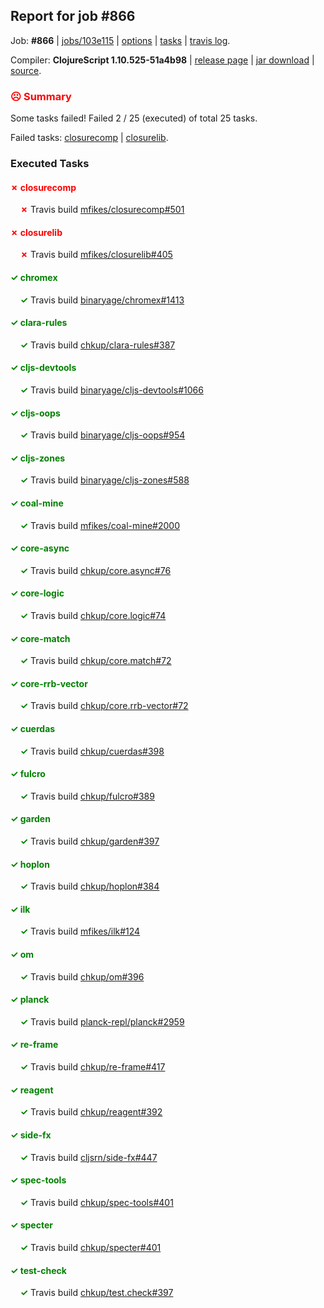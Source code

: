 ## Report for job #866

Job: **#866** | [jobs/103e115](https://github.com/cljs-oss/canary/commit/103e115afbf55abcca2986bcc7a42a167d704173) | [options](options.edn) | [tasks](tasks.edn) | [travis log](https://travis-ci.org/cljs-oss/canary/builds/516306159).

Compiler: **ClojureScript 1.10.525-51a4b98** | [release page](https://github.com/cljs-oss/canary/releases/tag/r1.10.525-51a4b98) | [jar download](https://github.com/cljs-oss/canary/releases/download/r1.10.525-51a4b98/clojurescript-1.10.525-51a4b98.jar) | [source](https://github.com/mfikes/clojurescript/commit/51a4b987065cca4ac363b5792fd2b2a9b4416714).

### <b style='color:red'>☹ Summary</b>

Some tasks failed! Failed 2 / 25 (executed) of total 25 tasks.

Failed tasks: [closurecomp](#-closurecomp) | [closurelib](#-closurelib).

### Executed Tasks

#### <b style='color:red'>&#x2717; closurecomp</b>
&nbsp;&nbsp;&nbsp;&nbsp;<b style='color:red'>&#x2717;</b> Travis build [mfikes/closurecomp#501](https://travis-ci.org/mfikes/closurecomp/builds/516307719)<br>

#### <b style='color:red'>&#x2717; closurelib</b>
&nbsp;&nbsp;&nbsp;&nbsp;<b style='color:red'>&#x2717;</b> Travis build [mfikes/closurelib#405](https://travis-ci.org/mfikes/closurelib/builds/516307723)<br>

#### <b style='color:green'>&#x2713; chromex</b>
&nbsp;&nbsp;&nbsp;&nbsp;<b style='color:green'>&#x2713;</b> Travis build [binaryage/chromex#1413](https://travis-ci.org/binaryage/chromex/builds/516307695)<br>

#### <b style='color:green'>&#x2713; clara-rules</b>
&nbsp;&nbsp;&nbsp;&nbsp;<b style='color:green'>&#x2713;</b> Travis build [chkup/clara-rules#387](https://travis-ci.org/chkup/clara-rules/builds/516307699)<br>

#### <b style='color:green'>&#x2713; cljs-devtools</b>
&nbsp;&nbsp;&nbsp;&nbsp;<b style='color:green'>&#x2713;</b> Travis build [binaryage/cljs-devtools#1066](https://travis-ci.org/binaryage/cljs-devtools/builds/516307703)<br>

#### <b style='color:green'>&#x2713; cljs-oops</b>
&nbsp;&nbsp;&nbsp;&nbsp;<b style='color:green'>&#x2713;</b> Travis build [binaryage/cljs-oops#954](https://travis-ci.org/binaryage/cljs-oops/builds/516307708)<br>

#### <b style='color:green'>&#x2713; cljs-zones</b>
&nbsp;&nbsp;&nbsp;&nbsp;<b style='color:green'>&#x2713;</b> Travis build [binaryage/cljs-zones#588](https://travis-ci.org/binaryage/cljs-zones/builds/516307715)<br>

#### <b style='color:green'>&#x2713; coal-mine</b>
&nbsp;&nbsp;&nbsp;&nbsp;<b style='color:green'>&#x2713;</b> Travis build [mfikes/coal-mine#2000](https://travis-ci.org/mfikes/coal-mine/builds/516307728)<br>

#### <b style='color:green'>&#x2713; core-async</b>
&nbsp;&nbsp;&nbsp;&nbsp;<b style='color:green'>&#x2713;</b> Travis build [chkup/core.async#76](https://travis-ci.org/chkup/core.async/builds/516307740)<br>

#### <b style='color:green'>&#x2713; core-logic</b>
&nbsp;&nbsp;&nbsp;&nbsp;<b style='color:green'>&#x2713;</b> Travis build [chkup/core.logic#74](https://travis-ci.org/chkup/core.logic/builds/516307760)<br>

#### <b style='color:green'>&#x2713; core-match</b>
&nbsp;&nbsp;&nbsp;&nbsp;<b style='color:green'>&#x2713;</b> Travis build [chkup/core.match#72](https://travis-ci.org/chkup/core.match/builds/516307779)<br>

#### <b style='color:green'>&#x2713; core-rrb-vector</b>
&nbsp;&nbsp;&nbsp;&nbsp;<b style='color:green'>&#x2713;</b> Travis build [chkup/core.rrb-vector#72](https://travis-ci.org/chkup/core.rrb-vector/builds/516307804)<br>

#### <b style='color:green'>&#x2713; cuerdas</b>
&nbsp;&nbsp;&nbsp;&nbsp;<b style='color:green'>&#x2713;</b> Travis build [chkup/cuerdas#398](https://travis-ci.org/chkup/cuerdas/builds/516307830)<br>

#### <b style='color:green'>&#x2713; fulcro</b>
&nbsp;&nbsp;&nbsp;&nbsp;<b style='color:green'>&#x2713;</b> Travis build [chkup/fulcro#389](https://travis-ci.org/chkup/fulcro/builds/516307845)<br>

#### <b style='color:green'>&#x2713; garden</b>
&nbsp;&nbsp;&nbsp;&nbsp;<b style='color:green'>&#x2713;</b> Travis build [chkup/garden#397](https://travis-ci.org/chkup/garden/builds/516307863)<br>

#### <b style='color:green'>&#x2713; hoplon</b>
&nbsp;&nbsp;&nbsp;&nbsp;<b style='color:green'>&#x2713;</b> Travis build [chkup/hoplon#384](https://travis-ci.org/chkup/hoplon/builds/516307966)<br>

#### <b style='color:green'>&#x2713; ilk</b>
&nbsp;&nbsp;&nbsp;&nbsp;<b style='color:green'>&#x2713;</b> Travis build [mfikes/ilk#124](https://travis-ci.org/mfikes/ilk/builds/516308016)<br>

#### <b style='color:green'>&#x2713; om</b>
&nbsp;&nbsp;&nbsp;&nbsp;<b style='color:green'>&#x2713;</b> Travis build [chkup/om#396](https://travis-ci.org/chkup/om/builds/516307962)<br>

#### <b style='color:green'>&#x2713; planck</b>
&nbsp;&nbsp;&nbsp;&nbsp;<b style='color:green'>&#x2713;</b> Travis build [planck-repl/planck#2959](https://travis-ci.org/planck-repl/planck/builds/516308044)<br>

#### <b style='color:green'>&#x2713; re-frame</b>
&nbsp;&nbsp;&nbsp;&nbsp;<b style='color:green'>&#x2713;</b> Travis build [chkup/re-frame#417](https://travis-ci.org/chkup/re-frame/builds/516307920)<br>

#### <b style='color:green'>&#x2713; reagent</b>
&nbsp;&nbsp;&nbsp;&nbsp;<b style='color:green'>&#x2713;</b> Travis build [chkup/reagent#392](https://travis-ci.org/chkup/reagent/builds/516307900)<br>

#### <b style='color:green'>&#x2713; side-fx</b>
&nbsp;&nbsp;&nbsp;&nbsp;<b style='color:green'>&#x2713;</b> Travis build [cljsrn/side-fx#447](https://travis-ci.org/cljsrn/side-fx/builds/516307987)<br>

#### <b style='color:green'>&#x2713; spec-tools</b>
&nbsp;&nbsp;&nbsp;&nbsp;<b style='color:green'>&#x2713;</b> Travis build [chkup/spec-tools#401](https://travis-ci.org/chkup/spec-tools/builds/516307945)<br>

#### <b style='color:green'>&#x2713; specter</b>
&nbsp;&nbsp;&nbsp;&nbsp;<b style='color:green'>&#x2713;</b> Travis build [chkup/specter#401](https://travis-ci.org/chkup/specter/builds/516308090)<br>

#### <b style='color:green'>&#x2713; test-check</b>
&nbsp;&nbsp;&nbsp;&nbsp;<b style='color:green'>&#x2713;</b> Travis build [chkup/test.check#397](https://travis-ci.org/chkup/test.check/builds/516308068)<br>